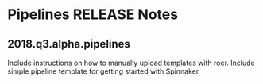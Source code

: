 # Pipelines RELEASE Notes

## 2018.q3.alpha.pipelines

Include instructions on how to manually upload templates with roer.
Include simple pipeline template for getting started with Spinnaker

